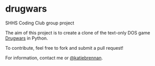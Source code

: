 drugwars
========

SHHS Coding Club group project

The aim of this project is to create a clone of the text-only DOS game [Drugwars](http://en.wikipedia.org/wiki/Drugwars) in Python.

To contribute, feel free to fork and submit a pull request!

For information, contact me or [@katiebrennan](https://github.com/katiebrennan).
